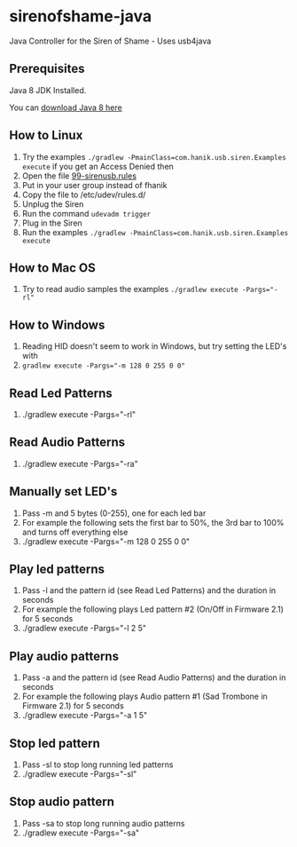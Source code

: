 # sirenofshame-java
Java Controller for the Siren of Shame - Uses usb4java

## Prerequisites
  Java 8 JDK Installed.
  
  You can [download Java 8 here](http://www.oracle.com/technetwork/java/javase/downloads/jdk8-downloads-2133151.html)
## How to Linux

 1. Try the examples `./gradlew -PmainClass=com.hanik.usb.siren.Examples execute` if you get an Access Denied then
 2. Open the file [99-sirenusb.rules](src/main/resources/99-sirenusb.rules)
 3. Put in your user group instead of fhanik
 4. Copy the file to /etc/udev/rules.d/
 5. Unplug the Siren
 6. Run the command `udevadm trigger`
 7. Plug in the Siren
 8. Run the examples `./gradlew -PmainClass=com.hanik.usb.siren.Examples execute`
 
## How to Mac OS

 1. Try to read audio samples the examples `./gradlew execute -Pargs="-rl"`

## How to Windows

 1. Reading HID doesn't seem to work in Windows, but try setting the LED's with
 1. `gradlew execute -Pargs="-m 128 0 255 0 0"`

## Read Led Patterns

 1.  ./gradlew execute -Pargs="-rl"

## Read Audio Patterns

 1.  ./gradlew execute -Pargs="-ra"

## Manually set LED's

 1. Pass -m and 5 bytes (0-255), one for each led bar
 2. For example the following sets the first bar to 50%, the 3rd bar to 100% and turns off everything else
 2. ./gradlew execute -Pargs="-m 128 0 255 0 0"

## Play led patterns

 1. Pass -l and the pattern id (see Read Led Patterns) and the duration in seconds
 2. For example the following plays Led pattern #2 (On/Off in Firmware 2.1) for 5 seconds
 3. ./gradlew execute -Pargs="-l 2 5"

 ## Play audio patterns

  1. Pass -a and the pattern id (see Read Audio Patterns) and the duration in seconds
  2. For example the following plays Audio pattern #1 (Sad Trombone in Firmware 2.1) for 5 seconds
  3. ./gradlew execute -Pargs="-a 1 5"

## Stop led pattern
 1. Pass -sl to stop long running led patterns
 2. ./gradlew execute -Pargs="-sl"

 ## Stop audio pattern
  1. Pass -sa to stop long running audio patterns
  2. ./gradlew execute -Pargs="-sa"
